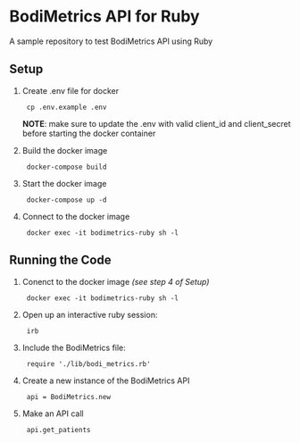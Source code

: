 # BodiMetrics API for Ruby

A sample repository to test BodiMetrics API using Ruby


## Setup

1. Create .env file for docker

        cp .env.example .env

    **NOTE**: make sure to update the .env with valid client_id and client_secret before starting the docker container

2. Build the docker image

        docker-compose build

3. Start the docker image

        docker-compose up -d

4. Connect to the docker image

        docker exec -it bodimetrics-ruby sh -l

## Running the Code

1. Conenct to the docker image *(see step 4 of Setup)*

        docker exec -it bodimetrics-ruby sh -l

2. Open up an interactive ruby session:

        irb

3. Include the BodiMetrics file:

        require './lib/bodi_metrics.rb'

4. Create a new instance of the BodiMetrics API

        api = BodiMetrics.new

5. Make an API call

        api.get_patients

